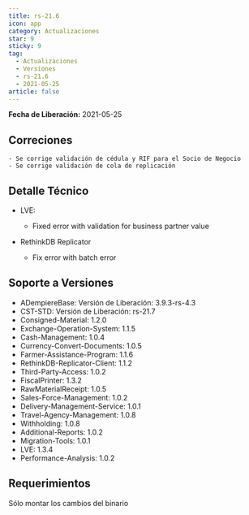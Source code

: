 ```yaml
---
title: rs-21.6
icon: app
category: Actualizaciones
star: 9
sticky: 9
tag:
  - Actualizaciones
  - Versiones
  - rs-21.6
  - 2021-05-25
article: false
---
```


**Fecha de Liberación:** 2021-05-25

## Correciones

    - Se corrige validación de cédula y RIF para el Socio de Negocio
    - Se corrige validación de cola de replicación

## Detalle Técnico

- LVE:

  - Fixed error with validation for business partner value

- RethinkDB Replicator

  - Fix error with batch error

## Soporte a Versiones

- ADempiereBase: Versión de Liberación: 3.9.3-rs-4.3
- CST-STD: Versión de Liberación: rs-21.7
- Consigned-Material: 1.2.0
- Exchange-Operation-System: 1.1.5
- Cash-Management: 1.0.4
- Currency-Convert-Documents: 1.0.5
- Farmer-Assistance-Program: 1.1.6
- RethinkDB-Replicator-Client: 1.1.2
- Third-Party-Access: 1.0.2
- FiscalPrinter: 1.3.2
- RawMaterialReceipt: 1.0.5
- Sales-Force-Management: 1.0.2
- Delivery-Management-Service: 1.0.1
- Travel-Agency-Management: 1.0.8
- Withholding: 1.0.8
- Additional-Reports: 1.0.2
- Migration-Tools: 1.0.1
- LVE: 1.3.4
- Performance-Analysis: 1.0.2

## Requerimientos

Sólo montar los cambios del binario
